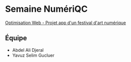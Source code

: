 # Semaine NumériQC

[Optimisation Web - Projet app d'un festival d'art numérique](https://tim-montmorency.com/timdoc/582-424MO/projet-app-festival-art-numerique/)

## Équipe 
- Abdel Ali Djeral
- Yavuz Selim Gucluer
